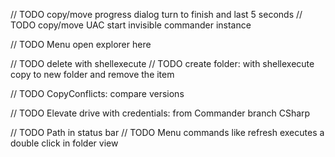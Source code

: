 // TODO copy/move progress dialog turn to finish and last 5 seconds 
// TODO copy/move UAC start invisible commander instance

// TODO Menu open explorer here

// TODO delete with shellexecute
// TODO create folder: with shellexecute copy to new folder and remove the item
 
// TODO CopyConflicts: compare versions

// TODO Elevate drive with credentials: from Commander branch CSharp

// TODO Path in status bar
// TODO Menu commands like refresh executes a double click in folder view